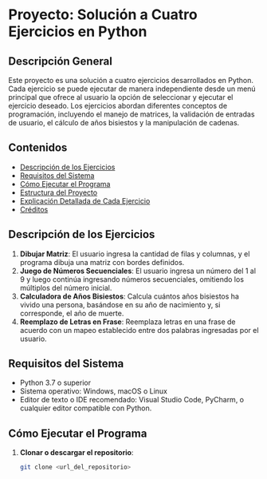 # Proyecto: Solución a Cuatro Ejercicios en Python

## Descripción General

Este proyecto es una solución a cuatro ejercicios desarrollados en Python. Cada ejercicio se puede ejecutar de manera independiente desde un menú principal que ofrece al usuario la opción de seleccionar y ejecutar el ejercicio deseado. Los ejercicios abordan diferentes conceptos de programación, incluyendo el manejo de matrices, la validación de entradas de usuario, el cálculo de años bisiestos y la manipulación de cadenas.

## Contenidos

- [Descripción de los Ejercicios](#descripción-de-los-ejercicios)
- [Requisitos del Sistema](#requisitos-del-sistema)
- [Cómo Ejecutar el Programa](#cómo-ejecutar-el-programa)
- [Estructura del Proyecto](#estructura-del-proyecto)
- [Explicación Detallada de Cada Ejercicio](#explicación-detallada-de-cada-ejercicio)
- [Créditos](#créditos)

## Descripción de los Ejercicios

1. **Dibujar Matriz**: El usuario ingresa la cantidad de filas y columnas, y el programa dibuja una matriz con bordes definidos.
2. **Juego de Números Secuenciales**: El usuario ingresa un número del 1 al 9 y luego continúa ingresando números secuenciales, omitiendo los múltiplos del número inicial.
3. **Calculadora de Años Bisiestos**: Calcula cuántos años bisiestos ha vivido una persona, basándose en su año de nacimiento y, si corresponde, el año de muerte.
4. **Reemplazo de Letras en Frase**: Reemplaza letras en una frase de acuerdo con un mapeo establecido entre dos palabras ingresadas por el usuario.

## Requisitos del Sistema

- Python 3.7 o superior
- Sistema operativo: Windows, macOS o Linux
- Editor de texto o IDE recomendado: Visual Studio Code, PyCharm, o cualquier editor compatible con Python.

## Cómo Ejecutar el Programa

1. **Clonar o descargar el repositorio**: 
   ```bash
   git clone <url_del_repositorio>
